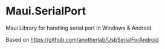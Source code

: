 # Maui.SerialPort

Maui Library for handling serial port in Windows & Android. 

Based on https://github.com/anotherlab/UsbSerialForAndroid
